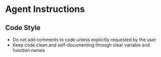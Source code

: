 # Agent Instructions

## Code Style

- Do not add comments to code unless explicitly requested by the user
- Keep code clean and self-documenting through clear variable and function names
